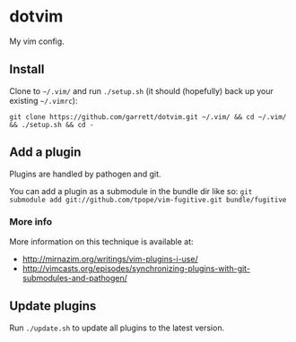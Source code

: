 # dotvim

My vim config. 

## Install

Clone to `~/.vim/` and run `./setup.sh` (it should (hopefully) back up your existing `~/.vimrc`):

```
git clone https://github.com/garrett/dotvim.git ~/.vim/ && cd ~/.vim/ && ./setup.sh && cd -
```

## Add a plugin

Plugins are handled by pathogen and git.

You can add a plugin as a submodule in the bundle dir like so:
`git submodule add git://github.com/tpope/vim-fugitive.git bundle/fugitive`


### More info

More information on this technique is available at:

* http://mirnazim.org/writings/vim-plugins-i-use/
* http://vimcasts.org/episodes/synchronizing-plugins-with-git-submodules-and-pathogen/


## Update plugins

Run `./update.sh` to update all plugins to the latest version.
